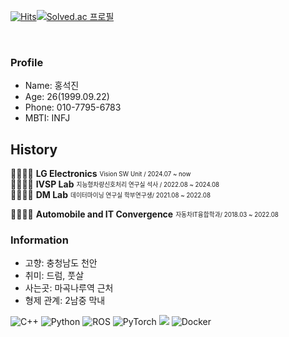 [![Hits](https://hits.seeyoufarm.com/api/count/incr/badge.svg?url=https%3A%2F%2Fgithub.com%2Fzzsza)](https://hits.seeyoufarm.com)[![Solved.ac 프로필](http://mazassumnida.wtf/api/mini/generate_badge?boj=zx6783)](https://solved.ac/zx6783)

<br/>

### Profile
- Name: 홍석진
- Age: 26(1999.09.22)
- Phone: 010-7795-6783
- MBTI: INFJ

## History
👨‍👨‍👦‍👦  **LG Electronics** <sub><sup>Vision SW Unit / 2024.07 ~ now</sup></sub>   
👨‍👨‍👦‍👦  **IVSP Lab** <sub><sup>지능형차량신호처리 연구실 석사 / 2022.08 ~ 2024.08</sup></sub>   
👨‍👨‍👦‍👦  **DM Lab** <sub><sup>데이터마이닝 연구실 학부연구생/ 2021.08 ~ 2022.08</sup></sub> 

👨‍👨‍👦‍👦  **Automobile and IT Convergence** <sub><sup>자동차IT융합학과/ 2018.03 ~ 2022.08</sup></sub>   

### Information
- 고향: 충청남도 천안
- 취미: 드럼, 풋살
- 사는곳: 마곡나루역 근처
- 형제 관계: 2남중 막내




![C++](https://img.shields.io/badge/c++-%2300599C.svg?style=for-the-badge&logo=c%2B%2B&logoColor=white) ![Python](https://img.shields.io/badge/python-3670A0?style=for-the-badge&logo=python&logoColor=ffdd54) ![ROS](https://img.shields.io/badge/ros-%230A0FF9.svg?style=for-the-badge&logo=ros&logoColor=white) ![PyTorch](https://img.shields.io/badge/PyTorch-%23EE4C2C.svg?style=for-the-badge&logo=PyTorch&logoColor=white)   <img src="https://img.shields.io/badge/linux-FCC624?style=for-the-badge&logo=linux&logoColor=black">  ![Docker](https://img.shields.io/badge/docker-%230db7ed.svg?style=for-the-badge&logo=docker&logoColor=white)
